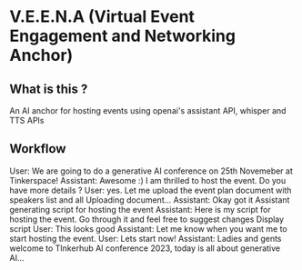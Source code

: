 # V.E.E.N.A (Virtual Event Engagement and Networking Anchor)


## What is this ?

An AI anchor for hosting events using openai's assistant API, whisper and TTS APIs

## Workflow

User: We are going to do a generative AI conference on 25th Novemeber at Tinkerspace!
Assistant: Awesome :) I am thrilled to host the event. Do you have more details ?
User: yes. Let me upload the event plan document with speakers list and all
Uploading document...
Assistant: Okay got it
Assistant generating script for hosting the event
Assistant: Here is my script for hosting the event. Go through it and feel free to suggest changes
Display script
User: This looks good
Assistant: Let me know when you want me to start hosting the event. 
User: Lets start now!
Assistant: Ladies and gents welcome to TInkerhub AI conference 2023, today is all about generative AI...
